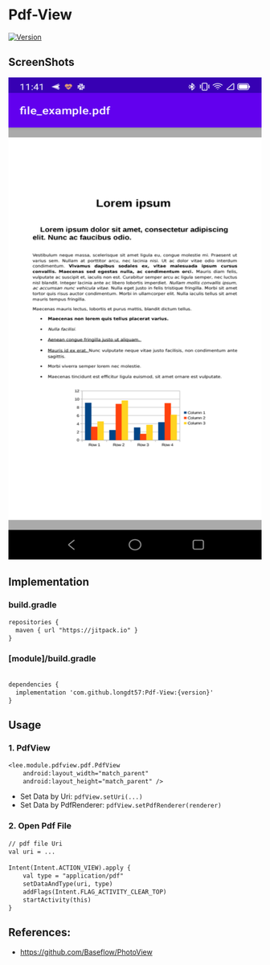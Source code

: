 # Pdf-View
[![Version](https://jitpack.io/v/longdt57/Pdf-View.svg)](https://github.com/longdt57/Pdf-View/releases)

## ScreenShots
<img src="screenshots/screenshot1.png" width="540" height="960" />

## Implementation

### build.gradle
```
repositories {
  maven { url "https://jitpack.io" }
}

```
### [module]/build.gradle

```

dependencies {
  implementation 'com.github.longdt57:Pdf-View:{version}'
}
```

## Usage
### 1. PdfView
```
<lee.module.pdfview.pdf.PdfView
    android:layout_width="match_parent"
    android:layout_height="match_parent" />
```
- Set Data by Uri: `pdfView.setUri(...)`
- Set Data by PdfRenderer: `pdfView.setPdfRenderer(renderer)`

### 2. Open Pdf File
```
// pdf file Uri
val uri = ...

Intent(Intent.ACTION_VIEW).apply {
    val type = "application/pdf"
    setDataAndType(uri, type)
    addFlags(Intent.FLAG_ACTIVITY_CLEAR_TOP)
    startActivity(this)
}
```

## References:
- https://github.com/Baseflow/PhotoView
